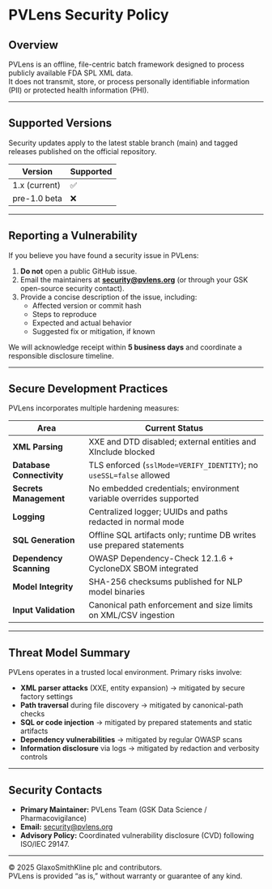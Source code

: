 # PVLens Security Policy

## Overview
PVLens is an offline, file-centric batch framework designed to process publicly available FDA SPL XML data.  
It does not transmit, store, or process personally identifiable information (PII) or protected health information (PHI).

---

## Supported Versions
Security updates apply to the latest stable branch (main) and tagged releases published on the official repository.

| Version | Supported |
|----------|------------|
| 1.x (current) | ✅ |
| pre-1.0 beta | ❌ |

---

## Reporting a Vulnerability
If you believe you have found a security issue in PVLens:

1. **Do not** open a public GitHub issue.  
2. Email the maintainers at **security@pvlens.org** (or through your GSK open-source security contact).  
3. Provide a concise description of the issue, including:
   - Affected version or commit hash  
   - Steps to reproduce  
   - Expected and actual behavior  
   - Suggested fix or mitigation, if known

We will acknowledge receipt within **5 business days** and coordinate a responsible disclosure timeline.

---

## Secure Development Practices
PVLens incorporates multiple hardening measures:

| Area | Current Status |
|------|----------------|
| **XML Parsing** | XXE and DTD disabled; external entities and XInclude blocked |
| **Database Connectivity** | TLS enforced (`sslMode=VERIFY_IDENTITY`); no `useSSL=false` allowed |
| **Secrets Management** | No embedded credentials; environment variable overrides supported |
| **Logging** | Centralized logger; UUIDs and paths redacted in normal mode |
| **SQL Generation** | Offline SQL artifacts only; runtime DB writes use prepared statements |
| **Dependency Scanning** | OWASP Dependency-Check 12.1.6 + CycloneDX SBOM integrated |
| **Model Integrity** | SHA-256 checksums published for NLP model binaries |
| **Input Validation** | Canonical path enforcement and size limits on XML/CSV ingestion |

---

## Threat Model Summary
PVLens operates in a trusted local environment. Primary risks involve:
- **XML parser attacks** (XXE, entity expansion) → mitigated by secure factory settings  
- **Path traversal** during file discovery → mitigated by canonical-path checks  
- **SQL or code injection** → mitigated by prepared statements and static artifacts  
- **Dependency vulnerabilities** → mitigated by regular OWASP scans  
- **Information disclosure** via logs → mitigated by redaction and verbosity controls  

---

## Security Contacts
- **Primary Maintainer:** PVLens Team (GSK Data Science / Pharmacovigilance)  
- **Email:** security@pvlens.org  
- **Advisory Policy:** Coordinated vulnerability disclosure (CVD) following ISO/IEC 29147.

---

© 2025 GlaxoSmithKline plc and contributors.  
PVLens is provided “as is,” without warranty or guarantee of any kind.
